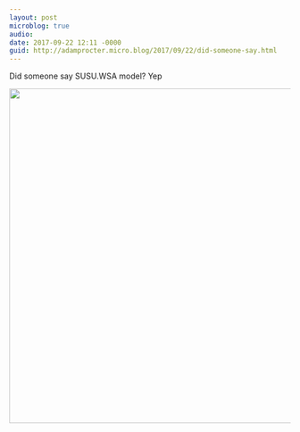 ```yaml
---
layout: post
microblog: true
audio: 
date: 2017-09-22 12:11 -0000
guid: http://adamprocter.micro.blog/2017/09/22/did-someone-say.html
---
```

Did someone say SUSU.WSA model? Yep

<img src="http://discursive.adamprocter.co.uk/uploads/2017/335b9dbafd.jpg" width="600" height="600" />
